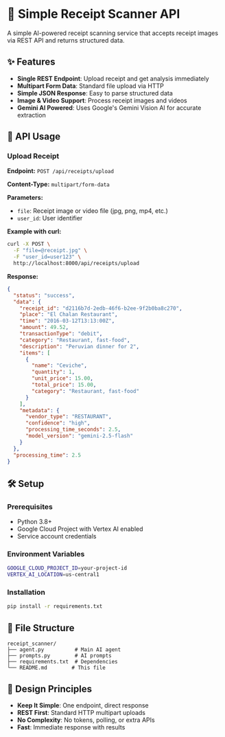 # 🧾 Simple Receipt Scanner API

A simple AI-powered receipt scanning service that accepts receipt images via REST API and returns structured data.

## ✨ Features

- **Single REST Endpoint**: Upload receipt and get analysis immediately
- **Multipart Form Data**: Standard file upload via HTTP
- **Simple JSON Response**: Easy to parse structured data
- **Image & Video Support**: Process receipt images and videos
- **Gemini AI Powered**: Uses Google's Gemini Vision AI for accurate extraction

## 🚀 API Usage

### Upload Receipt

**Endpoint:** `POST /api/receipts/upload`

**Content-Type:** `multipart/form-data`

**Parameters:**
- `file`: Receipt image or video file (jpg, png, mp4, etc.)
- `user_id`: User identifier

**Example with curl:**
```bash
curl -X POST \
  -F "file=@receipt.jpg" \
  -F "user_id=user123" \
  http://localhost:8000/api/receipts/upload
```

**Response:**
```json
{
  "status": "success",
  "data": {
    "receipt_id": "d2116b7d-2edb-46f6-b2ee-9f2b0ba8c270",
    "place": "El Chalan Restaurant", 
    "time": "2016-03-12T13:13:00Z",
    "amount": 49.52,
    "transactionType": "debit",
    "category": "Restaurant, fast-food",
    "description": "Peruvian dinner for 2",
    "items": [
      {
        "name": "Ceviche",
        "quantity": 1,
        "unit_price": 15.00,
        "total_price": 15.00,
        "category": "Restaurant, fast-food"
      }
    ],
    "metadata": {
      "vendor_type": "RESTAURANT",
      "confidence": "high",
      "processing_time_seconds": 2.5,
      "model_version": "gemini-2.5-flash"
    }
  },
  "processing_time": 2.5
}
```

## 🛠️ Setup

### Prerequisites
- Python 3.8+
- Google Cloud Project with Vertex AI enabled
- Service account credentials

### Environment Variables
```bash
GOOGLE_CLOUD_PROJECT_ID=your-project-id
VERTEX_AI_LOCATION=us-central1
```

### Installation
```bash
pip install -r requirements.txt
```

## 📁 File Structure

```
receipt_scanner/
├── agent.py          # Main AI agent 
├── prompts.py        # AI prompts
├── requirements.txt  # Dependencies
└── README.md        # This file
```

## 🎯 Design Principles

- **Keep It Simple**: One endpoint, direct response
- **REST First**: Standard HTTP multipart uploads
- **No Complexity**: No tokens, polling, or extra APIs
- **Fast**: Immediate response with results
